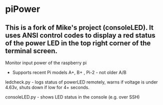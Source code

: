 # piPower
This is a fork of Mike's project (consoleLED). It uses ANSI control codes to display a red status of
the power LED in the top right corner of the terminal screen.
---
Monitor input power of the raspberry pi 

- Supports recent Pi models A+, B+ , Pi-2  - not older A/B

ledcheck.py  - logs status of powerLED remotely, warns if voltage is under 4.63v, 
shuts down if low for 4+ seconds.

consoleLED.py - shows LED status in the console (e.g. over SSH)

